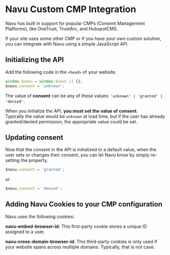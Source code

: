 # Navu Custom CMP Integration

Navu has built in support for popular CMPs (Consent Management Platforms), like  OneTrust, TrustArc, and HubspotCMS. 

If your site uses some other CMP or if you have your own custom solution, you can integrate with Navu using a simple JavaScript API.

## Initializing the API

Add the following code in the `<head>` of your website. 

```javascript
window.$navu = window.$navu || {};
$navu.consent = 'unknown';
```

The value of **consent** can be any of these values: `'unknown' | 'granted' | 'denied'`. 

When you initialize the API, **you must set the value of consent**.  
Typically the value would be `unknown` at load time, but if the user has already granted/denied permission, the appropriate value could be set. 

## Updating consent

Now that the consent in the API is initialized to a default value, when the user sets or changes their consent, 
you can let Navu know by simply re-setting the property.

```javascript
$navu.consent = 'granted';
```
or 

```javascript
$navu.consent = 'denied';
```

## Adding Navu Cookies to your CMP configuration

Navu uses the following cookies:

**navu-embed-browser-id**: This first-party cookie stores a unique ID assigned to a user. 

**navu-cross-domain-browser-id**: This third-party cookies is only used if your website spans across multiple domains. Typically, that is not case. 
